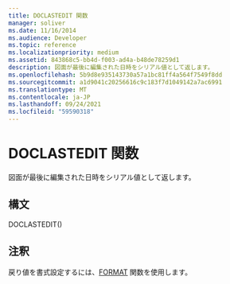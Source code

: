 ```yaml
---
title: DOCLASTEDIT 関数
manager: soliver
ms.date: 11/16/2014
ms.audience: Developer
ms.topic: reference
ms.localizationpriority: medium
ms.assetid: 843868c5-bb4d-f003-ad4a-b48de78259d1
description: 図面が最後に編集された日時をシリアル値として返します。
ms.openlocfilehash: 5b9d8e935143730a57a1bc81ff4a564f7549f8dd
ms.sourcegitcommit: a1d9041c20256616c9c183f7d1049142a7ac6991
ms.translationtype: MT
ms.contentlocale: ja-JP
ms.lasthandoff: 09/24/2021
ms.locfileid: "59590318"
---
```

# <a name="doclastedit-function"></a>DOCLASTEDIT 関数

図面が最後に編集された日時をシリアル値として返します。
  
## <a name="syntax"></a>構文

DOCLASTEDIT()
  
## <a name="remarks"></a>注釈

戻り値を書式設定するには、[FORMAT](format-function.md) 関数を使用します。 
  

